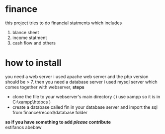 # finance
this project tries to do financial statments
which includes
<ol>
  <li>
blance sheet</;i><li>
income statment</li><li>
cash flow and others </li>
</ol>
<h1> how to install</h1>
you need a web server i used apache web server and the php version should be > 7,
then you need a database server i used mysql server which comes together with webserver, 
<b>steps</b>
<ul>
  <li> clone the file to your webserver's main directory ( i use xampp so it is in C:\xampp\htdocs )  </li>
  <li> create a database called fin in your database server and import the sql from finance/record/database folder </li>
  </ul>
<b>so if you have something to add <em><i>please</i></em> contribute</b></br></hr>
estifanos abebaw
